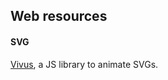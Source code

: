## Web resources


#### SVG

[Vivus](http://maxwellito.github.io/vivus/), a JS library to animate SVGs.

